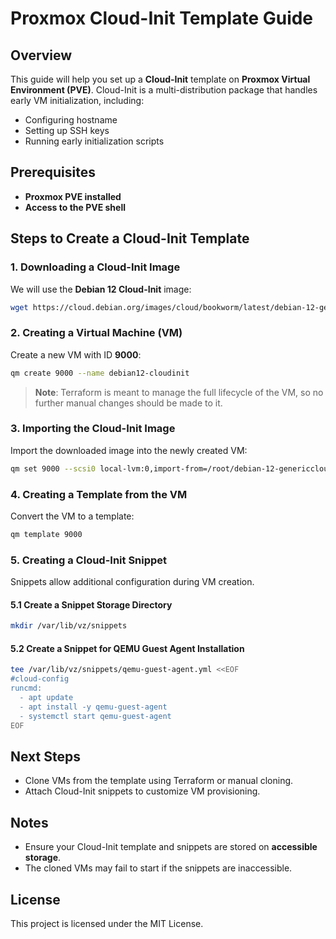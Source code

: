 # Proxmox Cloud-Init Template Guide

## Overview
This guide will help you set up a **Cloud-Init** template on **Proxmox Virtual Environment (PVE)**. Cloud-Init is a multi-distribution package that handles early VM initialization, including:
- Configuring hostname
- Setting up SSH keys
- Running early initialization scripts

## Prerequisites
- **Proxmox PVE installed**
- **Access to the PVE shell**

## Steps to Create a Cloud-Init Template

### 1. Downloading a Cloud-Init Image
We will use the **Debian 12 Cloud-Init** image:
```bash
wget https://cloud.debian.org/images/cloud/bookworm/latest/debian-12-genericcloud-amd64.qcow2
```

### 2. Creating a Virtual Machine (VM)
Create a new VM with ID **9000**:
```bash
qm create 9000 --name debian12-cloudinit
```
> **Note**: Terraform is meant to manage the full lifecycle of the VM, so no further manual changes should be made to it.

### 3. Importing the Cloud-Init Image
Import the downloaded image into the newly created VM:
```bash
qm set 9000 --scsi0 local-lvm:0,import-from=/root/debian-12-genericcloud-amd64.qcow2
```

### 4. Creating a Template from the VM
Convert the VM to a template:
```bash
qm template 9000
```

### 5. Creating a Cloud-Init Snippet
Snippets allow additional configuration during VM creation.

#### 5.1 Create a Snippet Storage Directory
```bash
mkdir /var/lib/vz/snippets
```

#### 5.2 Create a Snippet for QEMU Guest Agent Installation
```bash
tee /var/lib/vz/snippets/qemu-guest-agent.yml <<EOF
#cloud-config
runcmd:
  - apt update
  - apt install -y qemu-guest-agent
  - systemctl start qemu-guest-agent
EOF
```

## Next Steps
- Clone VMs from the template using Terraform or manual cloning.
- Attach Cloud-Init snippets to customize VM provisioning.

## Notes
- Ensure your Cloud-Init template and snippets are stored on **accessible storage**.
- The cloned VMs may fail to start if the snippets are inaccessible.

## License
This project is licensed under the MIT License.

